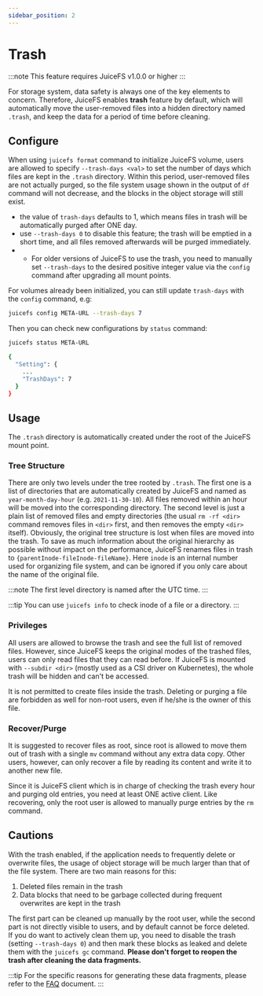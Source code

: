 ```yaml
---
sidebar_position: 2
---
```

# Trash

:::note
This feature requires JuiceFS v1.0.0 or higher
:::

For storage system, data safety is always one of the key elements to concern. Therefore, JuiceFS enables **trash** feature by default, which will automatically move the user-removed files into a hidden directory named `.trash`, and keep the data for a period of time before cleaning.

## Configure

When using `juicefs format` command to initialize JuiceFS volume, users are allowed to specify `--trash-days <val>` to set the number of days which files are kept in the `.trash` directory. Within this period, user-removed files are not actually purged, so the file system usage shown in the output of `df` command will not decrease, and the blocks in the object storage will still exist.

- the value of `trash-days` defaults to 1, which means files in trash will be automatically purged after ONE day.
- use `--trash-days 0` to disable this feature; the trash will be emptied in a short time, and all files removed afterwards will be purged immediately.
- - For older versions of JuiceFS to use the trash, you need to manually set `--trash-days` to the desired positive integer value via the `config` command after upgrading all mount points.

For volumes already been initialized, you can still update `trash-days` with the `config` command, e.g:

```bash
juicefs config META-URL --trash-days 7
```

Then you can check new configurations by `status` command:

```bash
juicefs status META-URL

{
  "Setting": {
    ...
    "TrashDays": 7
  }
}
```

## Usage

The `.trash` directory is automatically created under the root of the JuiceFS mount point.

### Tree Structure

There are only two levels under the tree rooted by `.trash`. The first one is a list of directories that are automatically created by JuiceFS and named as `year-month-day-hour` (e.g. `2021-11-30-10`). All files removed within an hour will be moved into the corresponding directory. The second level is just a plain list of removed files and empty directories (the usual `rm -rf <dir>` command removes files in `<dir>` first, and then removes the empty `<dir>` itself). Obviously, the original tree structure is lost when files are moved into the trash. To save as much information about the original hierarchy as possible without impact on the performance, JuiceFS renames files in trash to `{parentInode-fileInode-fileName}`. Here `inode` is an internal number used for organizing file system, and can be ignored if you only care about the name of the original file.

:::note
The first level directory is named after the UTC time.
:::

:::tip
You can use `juicefs info` to check inode of a file or a directory.
:::

### Privileges

All users are allowed to browse the trash and see the full list of removed files. However, since JuiceFS keeps the original modes of the trashed files, users can only read files that they can read before. If JuiceFS is mounted with `--subdir <dir>` (mostly used as a CSI driver on Kubernetes), the whole trash will be hidden and can't be accessed.

It is not permitted to create files inside the trash. Deleting or purging a file are forbidden as well for non-root users, even if he/she is the owner of this file.

### Recover/Purge

It is suggested to recover files as root, since root is allowed to move them out of trash with a single `mv` command without any extra data copy. Other users, however, can only recover a file by reading its content and write it to another new file.

Since it is JuiceFS client which is in charge of checking the trash every hour and purging old entries, you need at least ONE active client. Like recovering, only the root user is allowed to manually purge entries by the `rm` command.

## Cautions

With the trash enabled, if the application needs to frequently delete or overwrite files, the usage of object storage will be much larger than that of the file system. There are two main reasons for this:

1. Deleted files remain in the trash
2. Data blocks that need to be garbage collected during frequent overwrites are kept in the trash

The first part can be cleaned up manually by the root user, while the second part is not directly visible to users, and by default cannot be force deleted. If you do want to actively clean them up, you need to disable the trash (setting `--trash-days 0`) and then mark these blocks as leaked and delete them with the `juicefs gc` command. **Please don't forget to reopen the trash after cleaning the data fragments.**

:::tip
For the specific reasons for generating these data fragments, please refer to the [FAQ](../faq.md#what-is-the-implementation-principle-of-juicefs-supporting-random-write) document.
:::
